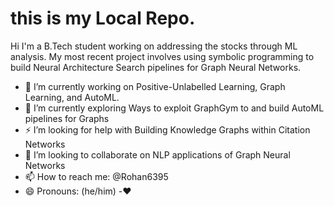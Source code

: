 # this is my Local Repo.
Hi I'm a B.Tech student working on addressing the stocks through ML analysis.
My most recent project involves using symbolic programming to build Neural Architecture Search pipelines for Graph Neural Networks.
- 👀 I’m currently working on Positive-Unlabelled Learning, Graph Learning, and AutoML.
- 🌱 I’m currently exploring Ways to exploit GraphGym to and build AutoML pipelines for Graphs
- ⚡ I’m looking for help with Building Knowledge Graphs within Citation Networks
- 💞️ I’m looking to collaborate on NLP applications of Graph Neural Networks
- 📫 How to reach me: @Rohan6395
- 😄 Pronouns: (he/him)
-❤️